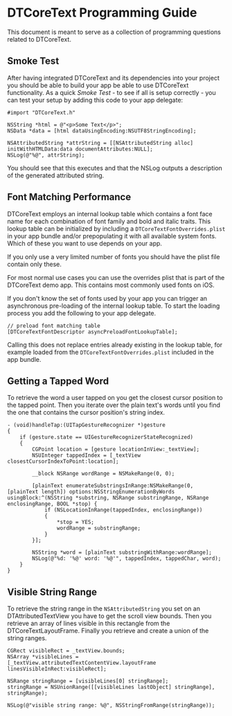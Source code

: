 DTCoreText Programming Guide
============================

This document is meant to serve as a collection of programming questions related to DTCoreText.

Smoke Test
----------

After having integrated DTCoreText and its dependencies into your project you should be able to build your app be able to use DTCoreText functionality. As a quick *Smoke Test* - to see if all is setup correctly - you can test your setup by adding this code to your app delegate:


    #import "DTCoreText.h"

    NSString *html = @"<p>Some Text</p>";
    NSData *data = [html dataUsingEncoding:NSUTF8StringEncoding];
    
    NSAttributedString *attrString = [[NSAttributedString alloc] initWithHTMLData:data documentAttributes:NULL];
    NSLog(@"%@", attrString);

You should see that this executes and that the NSLog outputs a description of the generated attributed string.

Font Matching Performance
-------------------------

DTCoreText employs an internal lookup table which contains a font face name for each combination of font family and bold and italic traits. This lookup table can be initialized by including a `DTCoreTextFontOverrides.plist` in your app bundle and/or prepopulating it with all available system fonts. Which of these you want to use depends on your app.

If you only use a very limited number of fonts you should have the plist file contain only these.

For most normal use cases you can use the overrides plist that is part of the DTCoreText demo app. This contains most commonly used fonts on iOS.

If you don't know the set of fonts used by your app you can trigger an asynchronous pre-loading of the internal lookup table. To start the loading process you add the following to your app delegate.

    // preload font matching table
    [DTCoreTextFontDescriptor asyncPreloadFontLookupTable];
	 
Calling this does not replace entries already existing in the lookup table, for example loaded from the `DTCoreTextFontOverrides.plist` included in the app bundle.

Getting a Tapped Word
-----------------------

To retrieve the word a user tapped on you get the closest cursor position to the tapped point. Then you iterate over the plain text's words until you find the one that contains the cursor position's string index.

    - (void)handleTap:(UITapGestureRecognizer *)gesture
    {
        if (gesture.state == UIGestureRecognizerStateRecognized)
        {
            CGPoint location = [gesture locationInView:_textView];
            NSUInteger tappedIndex = [_textView closestCursorIndexToPoint:location];
		
            __block NSRange wordRange = NSMakeRange(0, 0);
		
            [plainText enumerateSubstringsInRange:NSMakeRange(0, [plainText length]) options:NSStringEnumerationByWords usingBlock:^(NSString *substring, NSRange substringRange, NSRange enclosingRange, BOOL *stop) {
                if (NSLocationInRange(tappedIndex, enclosingRange))
                {
                    *stop = YES;
                    wordRange = substringRange;
                }
            }];
		
            NSString *word = [plainText substringWithRange:wordRange];
            NSLog(@"%d: '%@' word: '%@'", tappedIndex, tappedChar, word);
        }
    }
    

Visible String Range
--------------------

To retrieve the string range in the `NSAttributedString` you set on an DTAttributedTextView you have to get the scroll view bounds. Then you retrieve an array of lines visible in this rectangle from the DTCoreTextLayoutFrame. Finally you retrieve and create a union of the string ranges.

    CGRect visibleRect = _textView.bounds;
    NSArray *visibleLines = [_textView.attributedTextContentView.layoutFrame linesVisibleInRect:visibleRect];
	
    NSRange stringRange = [visibleLines[0] stringRange];
    stringRange = NSUnionRange([[visibleLines lastObject] stringRange], stringRange);
	
    NSLog(@"visible string range: %@", NSStringFromRange(stringRange));

